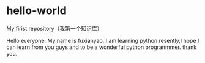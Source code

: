 # hello-world
My firist repository（我第一个知识库）

Hello everyone:
My name is fuxianyao, I am learning python resently,I hope I can learn from you guys and to be a wonderful python progranmmer.
thank you.
